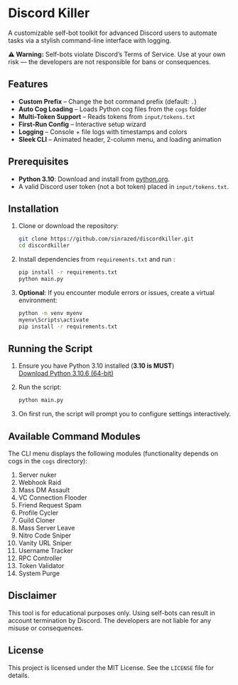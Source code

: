 # Discord Killer

A customizable self-bot toolkit for advanced Discord users to automate tasks via a stylish command-line interface with logging.  

**⚠️ Warning:** Self-bots violate Discord’s Terms of Service. Use at your own risk — the developers are not responsible for bans or consequences.  

## Features  
- **Custom Prefix** – Change the bot command prefix (default: `.`)  
- **Auto Cog Loading** – Loads Python cog files from the `cogs` folder  
- **Multi-Token Support** – Reads tokens from `input/tokens.txt`  
- **First-Run Config** – Interactive setup wizard  
- **Logging** – Console + file logs with timestamps and colors  
- **Sleek CLI** – Animated header, 2-column menu, and loading animation  


## Prerequisites

- **Python 3.10**: Download and install from [python.org](https://www.python.org/downloads/release/python-310/).
- A valid Discord user token (not a bot token) placed in `input/tokens.txt`.

## Installation

1. Clone or download the repository:
   ```bash
   git clone https://github.com/sinrazed/discordkiller.git
   cd discordkiller
   ```

2. Install dependencies from `requirements.txt` and run :
   ```bash
   pip install -r requirements.txt
   python main.py
   ```

3. **Optional**: If you encounter module errors or issues, create a virtual environment:
   ```bash
   python -m venv myenv
   myenv\Scripts\activate  
   pip install -r requirements.txt
   ```

## Running the Script

1. Ensure you have Python 3.10 installed (**3.10 is MUST**)  
   [Download Python 3.10.6 (64-bit)](https://www.python.org/ftp/python/3.10.6/python-3.10.6-amd64.exe)

2. Run the script:
   ```bash
   python main.py
   ```
3. On first run, the script will prompt you to configure settings interactively.


## Available Command Modules

The CLI menu displays the following modules (functionality depends on cogs in the `cogs` directory):

1. Server nuker
2. Webhook Raid
3. Mass DM Assault
4. VC Connection Flooder
5. Friend Request Spam
6. Profile Cycler
7. Guild Cloner
8. Mass Server Leave
9. Nitro Code Sniper
10. Vanity URL Sniper
11. Username Tracker
12. RPC Controller
13. Token Validator
14. System Purge


## Disclaimer

This tool is for educational purposes only. Using self-bots can result in account termination by Discord. The developers are not liable for any misuse or consequences.

## License

This project is licensed under the MIT License. See the `LICENSE` file for details.
